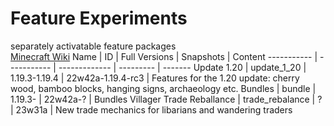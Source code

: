 # Feature Experiments
separately activatable feature packages  
[Minecraft Wiki](https://minecraft.fandom.com/wiki/Experimental_Gameplay#Features_(Java_Edition))
Name        | ID          | Full Versions | Snapshots | Content
----------- | ----------- | ------------- | --------- | -------
Update 1.20 | update_1_20 | 1.19.3-1.19.4 | 22w42a-1.19.4-rc3 | Features for the 1.20 update: cherry wood, bamboo blocks, hanging signs, archaeology etc.
Bundles     | bundle      | 1.19.3-       | 22w42a-?  | Bundles
Villager Trade Reballance | trade_rebalance | ? | 23w31a | New trade mechanics for libarians and wandering traders